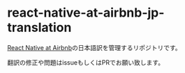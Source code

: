 # react-native-at-airbnb-jp-translation

[React Native at Airbnb](https://medium.com/airbnb-engineering/react-native-at-airbnb-f95aa460be1c)の日本語訳を管理するリポジトリです。

翻訳の修正や問題はissueもしくはPRでお願い致します。

